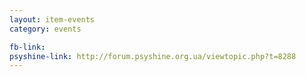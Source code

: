 ```yaml
---
layout: item-events
category: events

fb-link: 
psyshine-link: http://forum.psyshine.org.ua/viewtopic.php?t=8288
---
```



